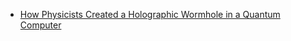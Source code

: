 - [How Physicists Created a Holographic Wormhole in a Quantum Computer](https://youtu.be/uOJCS1W1uzg)
